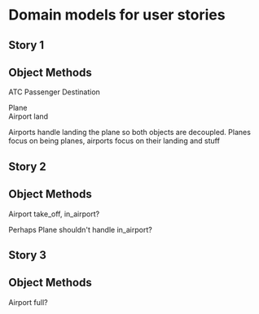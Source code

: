 # Domain models for user stories

## Story 1

Object            Methods
--------------------------
ATC
Passenger
Destination

Plane             
Airport           land

Airports handle landing the plane so both objects are decoupled.
Planes focus on being planes, airports focus on their landing and stuff



## Story 2

Object            Methods
--------------------------
Airport             take_off, in_airport?

Perhaps Plane shouldn't handle in_airport?


## Story 3

Object            Methods
--------------------------
Airport           full?